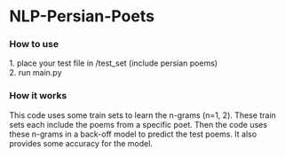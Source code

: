 <h1>NLP-Persian-Poets</h1>
<h3>How to use</h3>
1. place your test file in /test_set (include persian poems) <br>
2. run main.py <br>

<h3>How it works</h3>
This code uses some train sets to learn the n-grams (n=1, 2). These train sets each include the poems from a specific poet. Then the code uses these n-grams in a back-off model to predict the test poems. It also provides some accuracy for the model.


